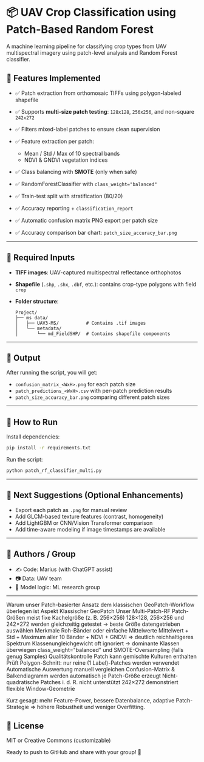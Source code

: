 # 📦 UAV Crop Classification using Patch-Based Random Forest

A machine learning pipeline for classifying crop types from UAV multispectral imagery using patch-level analysis and Random Forest classifier.

## 🚀 Features Implemented

* ✅ Patch extraction from orthomosaic TIFFs using polygon-labeled shapefile
* ✅ Supports **multi-size patch testing**: `128x128`, `256x256`, and non-square `242x272`
* ✅ Filters mixed-label patches to ensure clean supervision
* ✅ Feature extraction per patch:

  * Mean / Std / Max of 10 spectral bands
  * NDVI & GNDVI vegetation indices
* ✅ Class balancing with **SMOTE** (only when safe)
* ✅ RandomForestClassifier with `class_weight="balanced"`
* ✅ Train-test split with stratification (80/20)
* ✅ Accuracy reporting + `classification_report`
* ✅ Automatic confusion matrix PNG export per patch size
* ✅ Accuracy comparison bar chart: `patch_size_accuracy_bar.png`

---

## 🧾 Required Inputs

* **TIFF images**: UAV-captured multispectral reflectance orthophotos
* **Shapefile** (`.shp`, `.shx`, `.dbf`, etc.): contains crop-type polygons with field `crop`
* **Folder structure**:

  ```
  Project/
  ├── ms data/
  │   ├── UAV3-MS/          # Contains .tif images
  │   └── metadata/
  │       └── md_FieldSHP/  # Contains shapefile components
  ```

---

## 📂 Output

After running the script, you will get:

* `confusion_matrix_<WxH>.png` for each patch size
* `patch_predictions_<WxH>.csv` with per-patch prediction results
* `patch_size_accuracy_bar.png` comparing different patch sizes

---

## 🧠 How to Run

Install dependencies:

```bash
pip install -r requirements.txt
```

Run the script:

```bash
python patch_rf_classifier_multi.py
```

---

## 🔬 Next Suggestions (Optional Enhancements)

* Export each patch as `.png` for manual review
* Add GLCM-based texture features (contrast, homogeneity)
* Add LightGBM or CNN/Vision Transformer comparison
* Add time-aware modeling if image timestamps are available

---

## 📌 Authors / Group

* ✍️ Code: Marius (with ChatGPT assist)
* 📷 Data: UAV team
* 🧠 Model logic: ML research group

---


Warum unser Patch-basierter Ansatz dem klassischen GeoPatch-Workflow überlegen ist
Aspekt	Klassischer GeoPatch	Unser Multi-Patch-RF
Patch-Größen	meist fixe Kachelgröße (z. B. 256×256)	128×128, 256×256 und 242×272 werden gleichzeitig getestet → beste Größe datengetrieben auswählen
Merkmale	Roh-Bänder oder einfache Mittelwerte	Mittelwert + Std + Maximum aller 10 Bänder + NDVI + GNDVI ⇒ deutlich reichhaltigeres Spektrum
Klassen­ungleich­gewicht	oft ignoriert → dominante Klassen überwiegen	class_weight="balanced" und SMOTE-Oversampling (falls genug Samples)
Qualitätskontrolle	Patch kann gemischte Kulturen enthalten	Prüft Polygon-Schnitt: nur reine (1 Label)-Patches werden verwendet
Automatische Auswertung	manuell vergleichen	Confusion-Matrix & Balkendiagramm werden automatisch je Patch-Größe erzeugt
Nicht-quadratische Patches	i. d. R. nicht unterstützt	242×272 demonstriert flexible Window-Geometrie

Kurz gesagt: mehr Feature-Power, bessere Daten­balance, adaptive Patch-Strategie ⇒ höhere Robustheit und weniger Overfitting.







## 📄 License

MIT or Creative Commons (customizable)

Ready to push to GitHub and share with your group! 🚀

